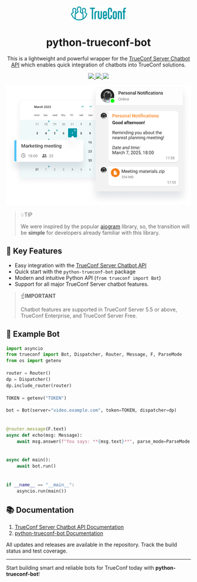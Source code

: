 <p align="center">
  <a href="https://trueconf.com" target="_blank" rel="noopener noreferrer">
    <picture>
      <source media="(prefers-color-scheme: dark)" srcset="https://raw.githubusercontent.com/TrueConf/python-trueconf-bot/master/assets/logo.svg" type="image/svg">
      <img width="150" src="https://raw.githubusercontent.com/TrueConf/python-trueconf-bot/master/assets/logo.svg" type="image/svg">
    </picture>
  </a>
</p>

<h1 align="center">python-trueconf-bot</h1>

<p align="center">This is a lightweight and powerful wrapper for the <a href="https://trueconf.com/docs/chatbot-connector/en/overview/">TrueConf Server Chatbot API</a> which enables quick integration of chatbots into TrueConf solutions.</p>

<p align="center">
    <a href="https://t.me/trueconf_chat" target="_blank">
        <img src="https://img.shields.io/badge/telegram-group-blue?style=flat-square&logo=telegram" />
    </a>
    <a href="https://chat.whatsapp.com/GY97WBzSgvD1cJG0dWEiGP">
        <img src="https://img.shields.io/badge/whatsapp-commiunity-gree?style=flat-square&logo=whatsapp" />
    </a>
    <a href="#">
        <img src="https://img.shields.io/github/stars/trueconf/python-trueconf-bot?style=social" />
    </a>
</p>

<p align="center">
  <img src="https://raw.githubusercontent.com/TrueConf/python-trueconf-bot/master/assets/head_en.png" alt="Example Bot in TrueConf" width="600" height="auto">
</p>

> 💡TIP
> 
> We were inspired by the popular [aiogram](https://github.com/aiogram/aiogram/) library, so, the transition will be **simple** for developers already familiar with this library.

## 📌 Key Features

* Easy integration with the [TrueConf Server Chatbot API](https://trueconf.com/docs/chatbot-connector/en/overview/)
* Quick start with the `python-trueconf-bot` package
* Modern and intuitive Python API (`from trueconf import Bot`)
* Support for all major TrueConf Server chatbot features.

> ☝️**IMPORTANT**
> 
> Chatbot features are supported in TrueConf Server 5.5 or above, TrueConf Enterprise, and TrueConf Server Free.

## 🚀 Example Bot

```python
import asyncio
from trueconf import Bot, Dispatcher, Router, Message, F, ParseMode
from os import getenv

router = Router()
dp = Dispatcher()
dp.include_router(router)

TOKEN = getenv("TOKEN")

bot = Bot(server="video.example.com", token=TOKEN, dispatcher=dp)


@router.message(F.text)
async def echo(msg: Message):
    await msg.answer(f"You says: **{msg.text}**", parse_mode=ParseMode.MARKDOWN)


async def main():
    await bot.run()


if __name__ == "__main__":
    asyncio.run(main())
```

## 📚 Documentation

1. [TrueConf Server Chatbot API Documentation](https://trueconf.com/docs/chatbot-connector/en/overview/)
2. [python-trueconf-bot Documentation](https://trueconf.github.io/python-trueconf-bot/)

All updates and releases are available in the repository. Track the build status and test coverage.

---

Start building smart and reliable bots for TrueConf today with **python-trueconf-bot**!
